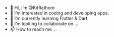 - 👋 Hi, I’m @KdRathore
- 👀 I’m interested in coding and developing apps.
- 🌱 I’m currently learning Flutter & Dart
- 💞️ I’m looking to collaborate on ...
- 📫 How to reach me ...

<!---
KdRathore/KdRathore is a ✨ special ✨ repository because its `README.md` (this file) appears on your GitHub profile.
You can click the Preview link to take a look at your changes.
--->
